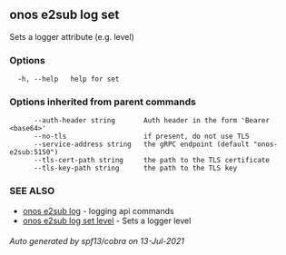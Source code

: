 ## onos e2sub log set

Sets a logger attribute (e.g. level)

### Options

```
  -h, --help   help for set
```

### Options inherited from parent commands

```
      --auth-header string       Auth header in the form 'Bearer <base64>'
      --no-tls                   if present, do not use TLS
      --service-address string   the gRPC endpoint (default "onos-e2sub:5150")
      --tls-cert-path string     the path to the TLS certificate
      --tls-key-path string      the path to the TLS key
```

### SEE ALSO

* [onos e2sub log](onos_e2sub_log.md)	 - logging api commands
* [onos e2sub log set level](onos_e2sub_log_set_level.md)	 - Sets a logger level

###### Auto generated by spf13/cobra on 13-Jul-2021
